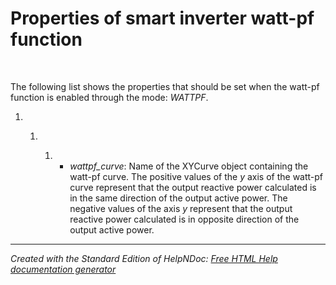 # Properties of smart inverter watt-pf function

&nbsp;

The following list shows the properties that should be set when the watt-pf function is enabled through the mode: *WATTPF*.

1. &nbsp;

   1. &nbsp;

      1. &nbsp;
         * *wattpf\_curve*: Name of the XYCurve object containing the watt-pf curve. The positive values of the *y* axis of the watt-pf curve represent that the output reactive power calculated is in the same direction of the output active power. The negative values of the axis *y* represent that the output reactive power calculated is in opposite direction of the output active power.


***
_Created with the Standard Edition of HelpNDoc: [Free HTML Help documentation generator](<https://www.helpndoc.com>)_
